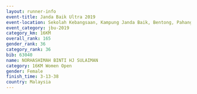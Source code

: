 ```yaml
---
layout: runner-info 
event-title: Janda Baik Ultra 2019
event-location: Sekolah Kebangsaan, Kampung Janda Baik, Bentong, Pahang, Malaysia
event_category: jbu-2019 
category_km: 16KM  
overall_rank: 165
gender_rank: 36
category_rank: 36
bib: 63040
name: NORHASHIMAH BINTI HJ SULAIMAN
category: 16KM Women Open
gender: Female
finish_time: 3-13-38
country: Malaysia
---
```

